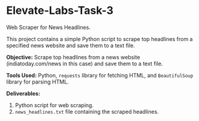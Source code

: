 # Elevate-Labs-Task-3
Web Scraper for News Headlines.

This project contains a simple Python script to scrape top headlines from a specified news website and save them to a text file.

**Objective:** Scrape top headlines from a news website (indiatoday.com/news in this case) and save them to a text file.

**Tools Used:** Python, `requests` library for fetching HTML, and `BeautifulSoup` library for parsing HTML.

**Deliverables:**

1.  Python script for web scraping.
2.  `news_headlines.txt` file containing the scraped headlines.
